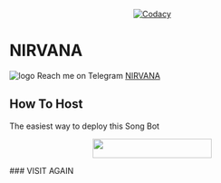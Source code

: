<p align="center">
    <a href="https://app.codacy.com/manual/mr-dark-prince/alexasongbot/dashboard"> <img src="https://img.shields.io/codacy/grade/4d58f2a402b54aed8a7d95f7add45a81?color=brightgreen&logo=codacy&logoColor=green&style=for-the-badge" alt="Codacy" /></a>
</p>

# NIRVANA
![logo](https://telegra.ph/file/b7d84686aef672e960cce.jpg)
Reach me on Telegram [NIRVANA](http://t.me/pikachu_musicbot)

## How To Host
The easiest way to deploy this Song Bot
<p align="center"><a href="https://heroku.com/deploy?template=https://github.com/piku-adhi/Nirvana-"> <img src="https://img.shields.io/badge/Deploy%20To%20Heroku-blueviolet?style=for-the-badge&logo=heroku" width="210" height="34.45"/></a></p>
### VISIT AGAIN 
